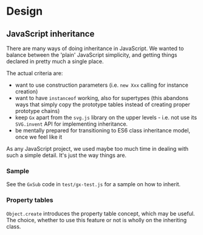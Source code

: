 # Design

## JavaScript inheritance

There are many ways of doing inheritance in JavaScript. We wanted to balance between the 'plain' JavaScript simplicity, and getting things declared in pretty much a single place.

The actual criteria are:

- want to use construction parameters (i.e. `new Xxx` calling for instance creation)
- want to have `instanceof` working, also for supertypes (this abandons ways that simply copy the prototype tables instead of creating proper prototype chains)
- keep `Gx` apart from the `svg.js` library on the upper levels - i.e. not use its `SVG.invent` API for implementing inheritance.
- be mentally prepared for transitioning to ES6 class inheritance model, once we feel like it

As any JavaScript project, we used maybe too much time in dealing with such a simple detail. It's just the way things are. 

### Sample

See the `GxSub` code in `test/gx-test.js` for a sample on how to inherit.

### Property tables

`Object.create` introduces the property table concept, which may be useful. The choice, whether to use this feature or not is wholly on the inheriting class.


